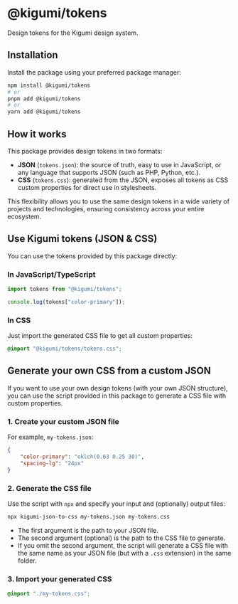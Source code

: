 # @kigumi/tokens

Design tokens for the Kigumi design system.

## Installation

Install the package using your preferred package manager:

```sh
npm install @kigumi/tokens
# or
pnpm add @kigumi/tokens
# or
yarn add @kigumi/tokens
```

## How it works

This package provides design tokens in two formats:

- **JSON** (`tokens.json`): the source of truth, easy to use in JavaScript, or any language that supports JSON (such as PHP, Python, etc.).
- **CSS** (`tokens.css`): generated from the JSON, exposes all tokens as CSS custom properties for direct use in stylesheets.

This flexibility allows you to use the same design tokens in a wide variety of projects and technologies, ensuring consistency across your entire ecosystem.

## Use Kigumi tokens (JSON & CSS)

You can use the tokens provided by this package directly:

### In JavaScript/TypeScript

```js
import tokens from "@kigumi/tokens";

console.log(tokens["color-primary"]);
```

### In CSS

Just import the generated CSS file to get all custom properties:

```css
@import "@kigumi/tokens/tokens.css";
```

## Generate your own CSS from a custom JSON

If you want to use your own design tokens (with your own JSON structure), you can use the script provided in this package to generate a CSS file with custom properties.

### 1. Create your custom JSON file

For example, `my-tokens.json`:

```json
{
	"color-primary": "oklch(0.63 0.25 30)",
	"spacing-lg": "24px"
}
```

### 2. Generate the CSS file

Use the script with `npx` and specify your input and (optionally) output files:

```sh
npx kigumi-json-to-css my-tokens.json my-tokens.css
```

- The first argument is the path to your JSON file.
- The second argument (optional) is the path to the CSS file to generate.
- If you omit the second argument, the script will generate a CSS file with the same name as your JSON file (but with a `.css` extension) in the same folder.

### 3. Import your generated CSS

```css
@import "./my-tokens.css";
```
